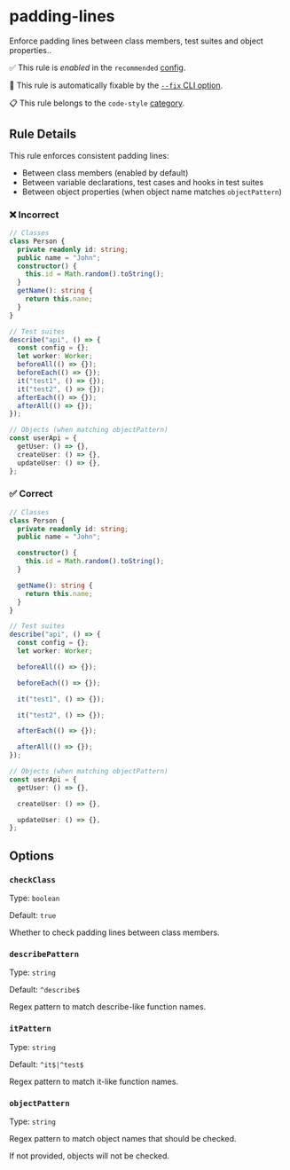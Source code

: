 # padding-lines

Enforce padding lines between class members, test suites and object properties..

✅ This rule is _enabled_ in the `recommended` [config](https://github.com/ximagine-ai/eslint-plugin#configs).

🔧 This rule is automatically fixable by the [`--fix` CLI option](https://eslint.org/docs/latest/user-guide/command-line-interface#--fix).

📋 This rule belongs to the `code-style` [category](../../README.md#code-style).

<!-- end auto-generated rule header -->
<!-- Do not manually modify this header. Run: `pnpm run gen:docs` -->

## Rule Details

This rule enforces consistent padding lines:

- Between class members (enabled by default)
- Between variable declarations, test cases and hooks in test suites
- Between object properties (when object name matches `objectPattern`)

### ❌ Incorrect

```ts
// Classes
class Person {
  private readonly id: string;
  public name = "John";
  constructor() {
    this.id = Math.random().toString();
  }
  getName(): string {
    return this.name;
  }
}

// Test suites
describe("api", () => {
  const config = {};
  let worker: Worker;
  beforeAll(() => {});
  beforeEach(() => {});
  it("test1", () => {});
  it("test2", () => {});
  afterEach(() => {});
  afterAll(() => {});
});

// Objects (when matching objectPattern)
const userApi = {
  getUser: () => {},
  createUser: () => {},
  updateUser: () => {},
};
```

### ✅ Correct

```ts
// Classes
class Person {
  private readonly id: string;
  public name = "John";

  constructor() {
    this.id = Math.random().toString();
  }

  getName(): string {
    return this.name;
  }
}

// Test suites
describe("api", () => {
  const config = {};
  let worker: Worker;

  beforeAll(() => {});

  beforeEach(() => {});

  it("test1", () => {});

  it("test2", () => {});

  afterEach(() => {});

  afterAll(() => {});
});

// Objects (when matching objectPattern)
const userApi = {
  getUser: () => {},

  createUser: () => {},

  updateUser: () => {},
};
```

## Options

### `checkClass`

Type: `boolean`

Default: `true`

Whether to check padding lines between class members.

### `describePattern`

Type: `string`

Default: `^describe$`

Regex pattern to match describe-like function names.

### `itPattern`

Type: `string`

Default: `^it$|^test$`

Regex pattern to match it-like function names.

### `objectPattern`

Type: `string`

Regex pattern to match object names that should be checked.

If not provided, objects will not be checked.
